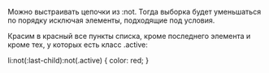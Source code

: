 Можно выстраивать цепочки из :not. Тогда выборка будет уменьшаться по порядку исключая элементы, подходящие под условия.

Красим в красный все пункты списка, кроме последнего элемента и кроме тех, у которых есть класс .active:

li:not(:last-child):not(.active) {
  color: red;
}